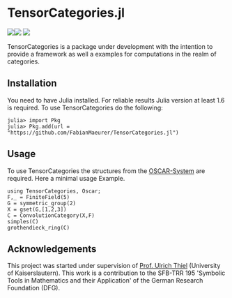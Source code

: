 # TensorCategories.jl

[![][docs-stable-img]][docs-stable-url][![][ga-img]][ga-url] [![][codecov_img]][codecov_url]

TensorCategories is a package under development with the intention to provide a framework as well a examples for computations in the realm of categories.

## Installation

You need to have Julia installed. For reliable results Julia version at least 1.6 is required. To use TensorCategories
do the following:

```julia-repl
julia> import Pkg
julia> Pkg.add(url = "https://github.com/FabianMaeurer/TensorCategories.jl")
```

## Usage

To use TensorCategories the structures from the [OSCAR-System](https://github.com/oscar-system/Oscar.jl) are required. Here a minimal usage Example.

```@repl
using TensorCategories, Oscar;
F,_ = FiniteField(5)
G = symmetric_group(2)
X = gset(G,[1,2,3])
C = ConvolutionCategory(X,F)
simples(C)
grothendieck_ring(C)
```

## Acknowledgements

This project was started under supervision of [Prof. Ulrich Thiel](https://ulthiel.com/math/)  (University of Kaiserslautern). This work is a
contribution to the SFB-TRR 195 'Symbolic Tools in Mathematics and their
Application' of the German Research Foundation (DFG).


[docs-stable-img]: https://img.shields.io/badge/docs-dev-blue.svg
[docs-stable-url]: https://fabianmaeurer.github.io/TensorCategories.jl/

[build-status-img]: https://ci.appveyor.com/api/projects/status/egtv4niuustg4kpc?svg=true
[build-status-url]: https://ci.appveyor.com/project/FabianMaeurer/TensorCategories-jl

[codecov_img]: https://codecov.io/gh/FabianMaeurer/TensorCategories.jl/branch/master/graph/badge.svg?token=axGHAcozx5
[codecov_url]: https://codecov.io/gh/FabianMaeurer/TensorCategories.jl

[ga-img]: https://github.com/FabianMaeurer/TensorCategories.jl/actions/workflows/runtests.yml/badge.svg
[ga-url]: https://github.com/FabianMaeurer/TensorCategories.jl/actions/workflows/runtests.yml
